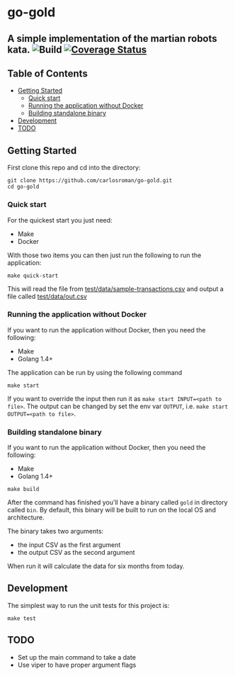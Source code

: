 # go-gold
A simple implementation of the martian robots kata.
![Build](https://github.com/carlosroman/go-gold/workflows/Run%20tests/badge.svg)
[![Coverage Status](https://coveralls.io/repos/github/carlosroman/go-gold/badge.svg?branch=main)](https://coveralls.io/github/carlosroman/go-gold?branch=main)
---

## Table of Contents

- [Getting Started](#getting-started)
    - [Quick start](#quick-start)
    - [Running the application without Docker](#running-the-application-without-docker)
    - [Building standalone binary](#building-standalone-binary)
- [Development](#development)
- [TODO](#TODO)

## Getting Started

First clone this repo and cd into the directory:

```
git clone https://github.com/carlosroman/go-gold.git
cd go-gold
```

### Quick start

For the quickest start you just need:

* Make
* Docker

With those two items you can then just run the following to run the application:

```
make quick-start
```

This will read the file from [test/data/sample-transactions.csv](test/data/sample-transactions.csv) and output a file called [test/data/out.csv](test/data/out.csv)  

### Running the application without Docker

If you want to run the application without Docker, then you need the following:

* Make
* Golang 1.4+

The application can be run by using the following command

```
make start
```

If you want to override the input then run it as `make start INPUT=<path to file>`.
The output can be changed by set the env var `OUTPUT`, i.e. `make start OUTPUT=<path to file>`. 

### Building standalone binary

If you want to run the application without Docker, then you need the following:

* Make
* Golang 1.4+

```
make build
```

After the command has finished you'll have a binary called `gold` in directory called `bin`.
By default, this binary will be built to run on the local OS and architecture.

The binary takes two arguments:

* the input CSV as the first argument
* the output CSV as the second argument

When run it will calculate the data for six months from today.

## Development

The simplest way to run the unit tests for this project is:

```
make test
```

## TODO

* Set up the main command to take a date
* Use viper to have proper argument flags
